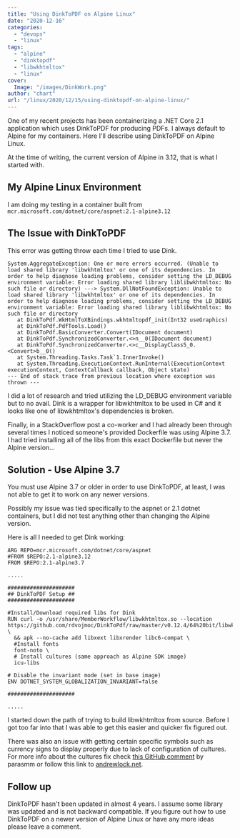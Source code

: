 ```yaml
---
title: "Using DinkToPDF on Alpine Linux"
date: "2020-12-16"
categories: 
  - "devops"
  - "linux"
tags: 
  - "alpine"
  - "dinktopdf"
  - "libwkhtmltox"
  - "linux"
cover:
  Image: "/images/DinkWork.png"
author: "chart"
url: "/linux/2020/12/15/using-dinktopdf-on-alpine-linux/"
---
```


One of my recent projects has been containerizing a .NET Core 2.1 application which uses DinkToPDF for producing PDFs. I always default to Alpine for my containers. Here I'll describe using DinkToPDF on Alpine Linux.

At the time of writing, the current version of Alpine in 3.12, that is what I started with.

## My Alpine Linux Environment

I am doing my testing in a container built from `mcr.microsoft.com/dotnet/core/aspnet:2.1-alpine3.12`

## The Issue with DinkToPDF

This error was getting throw each time I tried to use Dink.

```
System.AggregateException: One or more errors occurred. (Unable to load shared library 'libwkhtmltox' or one of its dependencies. In order to help diagnose loading problems, consider setting the LD_DEBUG environment variable: Error loading shared library liblibwkhtmltox: No such file or directory) ---> System.DllNotFoundException: Unable to load shared library 'libwkhtmltox' or one of its dependencies. In order to help diagnose loading problems, consider setting the LD_DEBUG environment variable: Error loading shared library liblibwkhtmltox: No such file or directory
   at DinkToPdf.WkHtmlToXBindings.wkhtmltopdf_init(Int32 useGraphics)
   at DinkToPdf.PdfTools.Load()
   at DinkToPdf.BasicConverter.Convert(IDocument document)
   at DinkToPdf.SynchronizedConverter.<>n__0(IDocument document)
   at DinkToPdf.SynchronizedConverter.<>c__DisplayClass5_0.<Convert>b__0()
   at System.Threading.Tasks.Task`1.InnerInvoke()
   at System.Threading.ExecutionContext.RunInternal(ExecutionContext executionContext, ContextCallback callback, Object state)
--- End of stack trace from previous location where exception was thrown ---
```

I did a lot of research and tried utilizing the LD\_DEBUG environment variable but to no avail. Dink is a wrapper for libwkhtmltox to be used in C# and it looks like one of libwkhtmltox's dependencies is broken.

Finally, in a StackOverflow post a co-worker and I had already been through several times I noticed someone's provided Dockerfile was using Alpine 3.7. I had tried installing all of the libs from this exact Dockerfile but never the Alpine version...

## Solution - Use Alpine 3.7

You must use Alpine 3.7 or older in order to use DinkToPDF, at least, I was not able to get it to work on any newer versions.

Possibly my issue was tied specifically to the aspnet or 2.1 dotnet containers, but I did not test anything other than changing the Alpine version.

Here is all I needed to get Dink working:

```
ARG REPO=mcr.microsoft.com/dotnet/core/aspnet
#FROM $REPO:2.1-alpine3.12
FROM $REPO:2.1-alpine3.7

.....

#####################
## DinkToPDF Setup ##
#####################

#Install/Download required libs for Dink 
RUN curl -o /usr/share/MemberWorkflow/libwkhtmltox.so --location https://github.com/rdvojmoc/DinkToPdf/raw/master/v0.12.4/64%20bit/libwkhtmltox.so \
  && apk --no-cache add libxext libxrender libc6-compat \
  #Install fonts
  font-noto \
  # Install cultures (same approach as Alpine SDK image)
  icu-libs

# Disable the invariant mode (set in base image)
ENV DOTNET_SYSTEM_GLOBALIZATION_INVARIANT=false

#####################

.....
```

I started down the path of trying to build libwkhtmltox from source. Before I got too far into that I was able to get this easier and quicker fix figured out.

There was also an issue with getting certain specific symbols such as currency signs to display properly due to lack of configuration of cultures. For more info about the cultures fix check [this GitHub comment](https://github.com/rdvojmoc/DinkToPdf/issues/53#issuecomment-748191456) by parasmm or follow this link to [andrewlock.net](http://andrewlock.net/).

## Follow up

DinkToPDF hasn't been updated in almost 4 years. I assume some library was updated and is not backward compatible. If you figure out how to use DinkToPDF on a newer version of Alpine Linux or have any more ideas please leave a comment.
